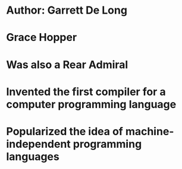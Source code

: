 # Author: Garrett De Long
# Grace Hopper
# Was also a Rear Admiral
# Invented the first compiler for a computer programming language
# Popularized the idea of machine-independent programming languages
